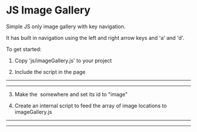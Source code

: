 # JS Image Gallery
Simple JS only image gallery with key navigation.

It has built in navigation using the left and right arrow keys and 'a' and 'd'.

To get started:

1) Copy 'js/imageGallery.js' to your project

2) Include the script in the page 

-----------------------------------------------------------------
<script src="js/imageGallery.js"></script>
-----------------------------------------------------------------

3) Make the <img> somewhere and set its id to "image"

4) Create an internal script to feed the array of image locations to imageGallery.js 

-----------------------------------------------------------------
<script>
    setup(["images/img1.jpg", "images/img2.jpg", "images/img3.jpg"]);
</script>
-----------------------------------------------------------------
